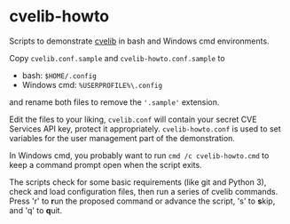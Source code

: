 # cvelib-howto

Scripts to demonstrate [cvelib](https://github.com/RedHatProductSecurity/cvelib) in bash and Windows cmd environments.

Copy `cvelib.conf.sample` and `cvelib-howto.conf.sample` to

- bash: `$HOME/.config`
- Windows cmd: `%USERPROFILE%\.config`

and rename both files to remove the `'.sample'` extension.

Edit the files to your liking, `cvelib.conf` will contain your secret CVE Services API key,  protect it appropriately. `cvelib-howto.conf` is used to set variables for the user management part of the demonstration.

In Windows cmd, you probably want to run `cmd /c cvelib-howto.cmd` to keep a command prompt open when the script exits.

The scripts check for some basic requirements (like git and Python 3), check and load configuration files, then run a series of cvelib commands. Press 'r' to **r**un the proposed command or advance the script, 's' to **s**kip, and 'q' to **q**uit.
